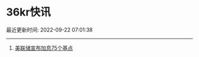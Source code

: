 # 36kr快讯

最近更新时间: 2022-09-22 07:01:38

--- 
1. [美联储宣布加息75个基点](https://content-static.cctvnews.cctv.com/snow-book/index.html?t=1663783532579&toc_style_id=feeds_default&share_to=copy_url&track_id=CD6529AD-498C-471E-95C1-C9649ADFC743_685493831651&item_id=8469199328369119329) 

